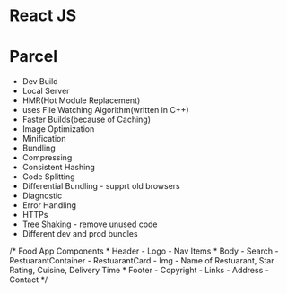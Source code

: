 # React JS

# Parcel 
- Dev Build
- Local Server
- HMR(Hot Module Replacement)
- uses File Watching Algorithm(written in C++)
- Faster Builds(because of Caching)
- Image Optimization
- Minification
- Bundling
- Compressing
- Consistent Hashing
- Code Splitting
- Differential Bundling - supprt old browsers
- Diagnostic
- Error Handling
- HTTPs
- Tree Shaking - remove unused code
- Different dev and prod bundles


/* Food App Components
    * Header
        - Logo
        - Nav Items
    * Body
        - Search
        - RestuarantContainer
            - RestuarantCard
                - Img
                - Name of Restuarant, Star Rating, Cuisine, Delivery Time
    * Footer
        - Copyright
        - Links
        - Address
        - Contact
*/ 